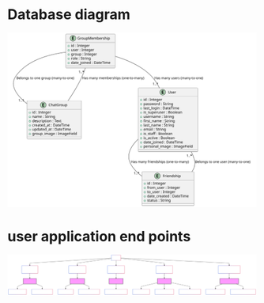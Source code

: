 # Database diagram
![Image Description](readme_images/databasemodel.svg)

# user application end points
![Image Description](readme_images/endpoint.svg)
